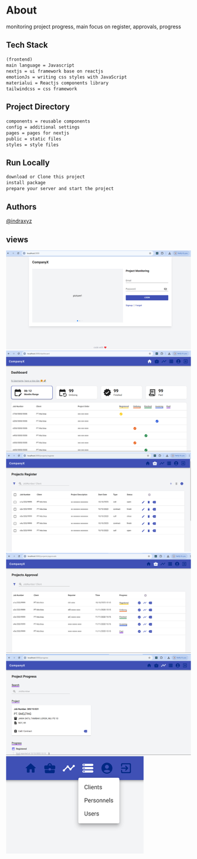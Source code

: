 # About

monitoring project progress, main focus on register, approvals, progress

## Tech Stack

    (frontend)
    main language = Javascript
    nextjs = ui framework base on reactjs
    emotionJs = writing css styles with JavaScript
    materialui = Reactjs components library
    tailwindcss = css framework

## Project Directory

    components = reusable components
    config = additional settings
    pages = pages for nextjs
    public = static files
    styles = style files

## Run Locally

    download or Clone this project
    install package
    prepare your server and start the project

## Authors

[@indraxyz](https://www.github.com/indraxyz)

## views

<img src="https://github.com/indraxyz/project-monitoring/blob/main/screenshots/login.png">
<img src="https://github.com/indraxyz/project-monitoring/blob/main/screenshots/dashboard.png">
<img src="https://github.com/indraxyz/project-monitoring/blob/main/screenshots/project-register.png">
<img src="https://github.com/indraxyz/project-monitoring/blob/main/screenshots/project-approval.png">
<img src="https://github.com/indraxyz/project-monitoring/blob/main/screenshots/project-progress.png">
<img src="https://github.com/indraxyz/project-monitoring/blob/main/screenshots/master-data.png">
